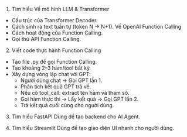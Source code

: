 1. Tìm hiểu
Về mô hình LLM & Transformer
- Cấu trúc của Transformer Decoder.
- Cách sinh ra text tuần tự (token N → N+1).
Về OpenAI Function Calling
- Cách hoạt động của Function Calling.
- Gọi thử API Function Calling.

2. Viết code thực hành Function Calling
- Tạo file .py để gọi Function Calling.
- Tạo khoảng 2–3 hàm/tool bất kỳ.
- Xây dựng vòng lặp chat với GPT:
    + Người dùng chat → Gọi GPT lần 1.
    + Phân tích kết quả GPT trả về.
    + Nếu có tool_call: extract tên hàm và tham số.
    + Gọi hàm thực thi → Lấy kết quả → Gọi GPT lần 2.
    + Trả kết quả cuối cùng cho người dùng.

3. Tìm hiểu FastAPI
Dùng để tạo backend cho AI Agent.

4. Tìm hiểu Streamlit
Dùng để tạo giao diện UI nhanh cho người dùng.